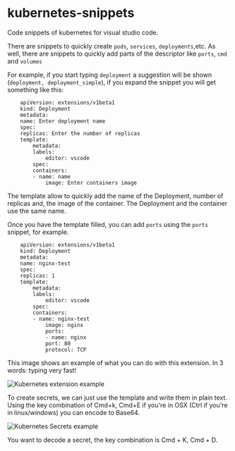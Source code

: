 # kubernetes-snippets
Code snippets of kubernetes for visual studio code.

There are snippets to quickly create `pods`, `services`, `deployments`,etc. As well, there are snippets to 
quickly add parts of the descriptor like `ports`, `cmd` and `volumes`  

For example, if you start typing `deployment` a suggestion will be shown (`deployment, deployment_simple`), if you expand the snippet you will get something like this:

        apiVersion: extensions/v1beta1
        kind: Deployment
        metadata:
        name: Enter deployment name
        spec:
        replicas: Enter the number of replicas
        template:
            metadata:
            labels:
                editor: vscode
            spec:
            containers:
            - name: name
                image: Enter containers image

The template allow to quickly add the name of the Deployment, number of replicas and, the image of the container. The Deployment and the container use the same name.

Once you have the template filled, you can add `ports` using the `ports` snippet, for example.

        apiVersion: extensions/v1beta1
        kind: Deployment
        metadata:
        name: nginx-test
        spec:
        replicas: 1
        template:
            metadata:
            labels:
                editor: vscode
            spec:
            containers:
            - name: nginx-test
                image: nginx
                ports:
                - name: nginx
                port: 80
                protocol: TCP

This image shows an example of what you can do with this extension. In 3 words: typing very fast!

![Kubernetes extension example](https://raw.githubusercontent.com/ipedrazas/kubernetes-snippets/master/images/kubernetes-extension.gif "Kubernetes Extension example")

To create secrets, we can just use the template and write them in plain text. Using the key combination of Cmd+k, Cmd+E if you're in OSX (Ctrl if you're in linux/windows) you can encode to Base64.

![Kubernetes Secrets example](https://raw.githubusercontent.com/ipedrazas/kubernetes-snippets/master/images/secrets-extension.gif "Kubernetes Extension example")

You want to decode a secret, the key combination is Cmd + K, Cmd + D.